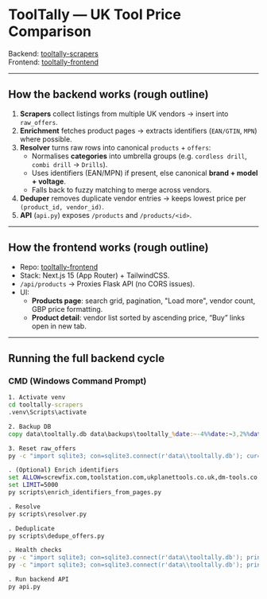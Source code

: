 # ToolTally — UK Tool Price Comparison

Backend: [tooltally-scrapers](https://github.com/DustInTheDark/tooltally-scrapers)  
Frontend: [tooltally-frontend](https://github.com/DustInTheDark/tooltally-frontend)

---

## How the backend works (rough outline)
1. **Scrapers** collect listings from multiple UK vendors → insert into `raw_offers`.
2. **Enrichment** fetches product pages → extracts identifiers (`EAN/GTIN`, `MPN`) where possible.
3. **Resolver** turns raw rows into canonical `products` + `offers`:
   - Normalises **categories** into umbrella groups (e.g. `cordless drill`, `combi drill` → `Drills`).
   - Uses identifiers (EAN/MPN) if present, else canonical **brand + model + voltage**.
   - Falls back to fuzzy matching to merge across vendors.
4. **Deduper** removes duplicate vendor entries → keeps lowest price per `(product_id, vendor_id)`.
5. **API** (`api.py`) exposes `/products` and `/products/<id>`.

---

## How the frontend works (rough outline)
- Repo: [tooltally-frontend](https://github.com/DustInTheDark/tooltally-frontend)
- Stack: Next.js 15 (App Router) + TailwindCSS.
- `/api/products` → Proxies Flask API (no CORS issues).
- UI:
  - **Products page**: search grid, pagination, "Load more", vendor count, GBP price formatting.
  - **Product detail**: vendor list sorted by ascending price, “Buy” links open in new tab.

---

## Running the full backend cycle

### CMD (Windows Command Prompt)
```cmd
1. Activate venv
cd tooltally-scrapers
.venv\Scripts\activate

2. Backup DB
copy data\tooltally.db data\backups\tooltally_%date:~-4%%date:~3,2%%date:~0,2%.db

3. Reset raw_offers
py -c "import sqlite3; con=sqlite3.connect(r'data\\tooltally.db'); cur=con.cursor(); cur.execute('UPDATE raw_offers SET processed=0'); con.commit(); con.close(); print('Reset processed=0')"

. (Optional) Enrich identifiers
set ALLOW=screwfix.com,toolstation.com,ukplanettools.co.uk,dm-tools.co.uk
set LIMIT=5000
py scripts\enrich_identifiers_from_pages.py

. Resolve
py scripts\resolver.py

. Deduplicate
py scripts\dedupe_offers.py

. Health checks
py -c "import sqlite3; con=sqlite3.connect(r'data\\tooltally.db'); print('Products with >1 vendor:', con.execute('select count(*) from (select product_id, count(distinct vendor_id) c from offers group by product_id having c>1)').fetchone()[0]); con.close()"
py -c "import sqlite3; con=sqlite3.connect(r'data\\tooltally.db'); print('Model-key products:', con.execute(\"select count(*) from products where fingerprint like 'model:%'\").fetchone()[0]); con.close()"

. Run backend API
py api.py
